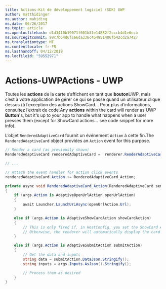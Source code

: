 ```yaml
---
title: Actions-Kit de développement logiciel (SDK) UWP
author: matthidinger
ms.author: mahiding
ms.date: 06/26/2017
ms.topic: article
ms.openlocfilehash: d1d3410b19071f601b31e14882f2cccb4d1e6ccb
ms.sourcegitcommit: 99c7b64d6fc66da336c454951406fb42cd2a7427
ms.translationtype: MT
ms.contentlocale: fr-FR
ms.lasthandoff: 04/12/2019
ms.locfileid: "59552971"
---
```

# <a name="actions---uwp"></a><span data-ttu-id="28a37-102">Actions-UWP</span><span class="sxs-lookup"><span data-stu-id="28a37-102">Actions - UWP</span></span>

<span data-ttu-id="28a37-103">Toutes les **actions** de la carte s’affichent en tant que **bouton**UWP, mais c’est à votre application de gérer ce qui se passe quand un utilisateur clique dessus (à l’exception des actions ShowCard... Pour plus d’informations, consultez l’extrait de code.</span><span class="sxs-lookup"><span data-stu-id="28a37-103">Any **actions** within the card will render as UWP **Button**'s, but it's up to your app to handle what happens when a user presses them (except for ShowCard actions... see code snippet for more info).</span></span>

<span data-ttu-id="28a37-104">L’objet `RenderedAdaptiveCard` fournit un événement `Action` à cette fin.</span><span class="sxs-lookup"><span data-stu-id="28a37-104">The `RenderedAdaptiveCard` object provides an `Action` event for this purpose.</span></span>

```csharp
// Render a card (as previously shown)
RenderedAdaptiveCard renderedAdaptiveCard =  renderer.RenderAdaptiveCard(card);

// ...

// Attach the event handler for action click events
renderedAdaptiveCard.Action += RenderedAdaptiveCard_Action;

private async void RenderedAdaptiveCard_Action(RenderedAdaptiveCard sender, AdaptiveActionEventArgs args)
{
    if (args.Action is AdaptiveOpenUrlAction openUrlAction)
    {
        await Launcher.LaunchUriAsync(openUrlAction.Url);
    }

    else if (args.Action is AdaptiveShowCardAction showCardAction)
    {
        // This is only fired if, in HostConfig, you set the ShowCard ActionMode to Popup.
        // Otherwise, the renderer will automatically display the card inline without firing this event.
    }

    else if (args.Action is AdaptiveSubmitAction submitAction)
    {
        // Get the data and inputs
        string data = submitAction.DataJson.Stringify();
        string inputs = args.Inputs.AsJson().Stringify();

        // Process them as desired
    }
}
```
